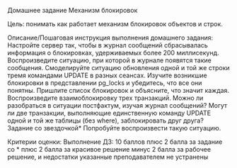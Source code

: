 Домашнее задание
Механизм блокировок

Цель:
понимать как работает механизм блокировок объектов и строк.

Описание/Пошаговая инструкция выполнения домашнего задания:
Настройте сервер так, чтобы в журнал сообщений сбрасывалась информация о блокировках, удерживаемых более 200 миллисекунд. Воспроизведите ситуацию, при которой в журнале появятся такие сообщения.
Смоделируйте ситуацию обновления одной и той же строки тремя командами UPDATE в разных сеансах. Изучите возникшие блокировки в представлении pg_locks и убедитесь, что все они понятны. Пришлите список блокировок и объясните, что значит каждая.
Воспроизведите взаимоблокировку трех транзакций. Можно ли разобраться в ситуации постфактум, изучая журнал сообщений?
Могут ли две транзакции, выполняющие единственную команду UPDATE одной и той же таблицы (без where), заблокировать друг друга?
Задание со звездочкой*
Попробуйте воспроизвести такую ситуацию.


Критерии оценки:
Выполнение ДЗ: 10 баллов
плюс 2 балла за задание со *
плюс 2 балла за красивое решение
минус 2 балла за рабочее решение, и недостатки указанные преподавателем не устранены
